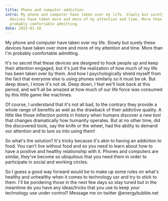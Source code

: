 ```yaml
---
title: Phone and computer addiction
intro: My phone and computer have taken over my life. Slowly but surely these
  devices have taken more and more of my attention and time. More than I'm
  probably comfortable admitting.
date: 2022-01-18
---
```

My phone and computer have taken over my life. Slowly but surely these devices have taken over more and more of my attention and time. More than I'm probably comfortable admitting.

It's no secret that these devices are designed to hook people up and keep their attention engaged, but it's just the realization of how much of my life has been taken over by them. And how I psychologically shield myself from the fact that everyone else is using phones similarly so it must be ok. But deep down, I know it's not ok. Deep down, I feel we'll look back at this period, and we'll all be amazed at how much of our life force was consumed by this little game like machines. 

Of course, I understand that it's not all bad, to the contrary they provide a whole range of benefits as well as the drawback of their addictive quality. A little like those inflection points in history when humans discover a new tool that changes dramatically how humanity operates. But at no other time, did the discovered tools, say the knife or the wheel, had the ability to demand our attention and to lure us into using them!

So what's the solution? It's tricky because it's akin to having an addiction to food. You can't live without food and so you need to learn about how to have a positive and healthy relationship with it. Phones and computers are similar, they've become so ubiquitous that you need them in order to participate in social and working circles.

So I guess a good way forward would be to make up some rules on what's healthy and unhealthy when it comes to technology usr and try to stick to them. I'll be pondering those in the next few days so stay tuned but in the meantime do you have any ideas/tricks that you use to keep your technology use under control? Message me on twitter @energybubble.net
